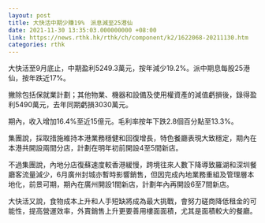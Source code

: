 ```yaml
---
layout: post
title: 大快活中期少賺19%　派息減至25港仙
date: 2021-11-30 13:35:03.000000000 +08:00
link: https://news.rthk.hk/rthk/ch/component/k2/1622068-20211130.htm
categories: rthk
---
```


大快活至9月底止，中期盈利5249.3萬元，按年減少19.2%。派中期息每股25港仙，按年跌近17%。

撇除包括保就業計劃；其他物業、機器和設備及使用權資產的減值虧損後，錄得盈利5490萬元，去年同期虧損3030萬元。

期內，收入增加16.4%至近15億元。毛利率按年下跌2.8個百分點至13.3%。

集團說，採取措施維持本港業務穩健和回復增長，特色餐廳表現大致穩定，期內在本港共開設兩間分店，計劃在明年初前開設4至5間新店。

不過集團說，內地分店復蘇速度較香港緩慢，跨境往來人數下降導致羅湖和深圳餐廳客流量減少，6月廣州封城亦暫時影響銷售，但因完成內地業務重組及管理層本地化，前景可期，期內在廣州開設1間新店，計劃年內再開設6至7間新店。

大快活又說，食物成本上升和人手短缺將成為最大挑戰，會努力磋商降低租金的可能性，提高營運效率，外賣銷售上升更要善用樓面面積，尤其是面積較大的餐廳。
